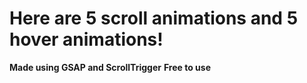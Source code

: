 # Here are 5 scroll animations and 5 hover animations!

**Made using GSAP and ScrollTrigger**
**Free to use**
